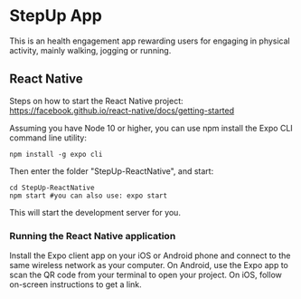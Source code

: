 # StepUp App

This is an health engagement app rewarding users for engaging in physical activity, mainly walking, jogging or running.

## React Native
Steps on how to start the React Native project: https://facebook.github.io/react-native/docs/getting-started

Assuming you have Node 10 or higher, you can use npm install the Expo CLI command line utility: 

```
npm install -g expo cli
```

Then enter the folder "StepUp-ReactNative", and start:

```
cd StepUp-ReactNative
npm start #you can also use: expo start
```

This will start the development server for you. 


### Running the React Native application

Install the Expo client app on your iOS or Android phone and connect to the same wireless network as your computer. On Android, use the Expo app to scan the QR code from your terminal to open your project. On iOS, follow on-screen instructions to get a link.